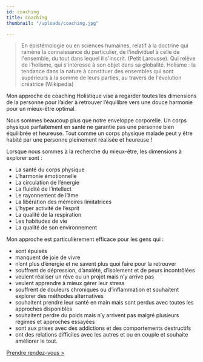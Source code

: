 ```yaml
---
id: coaching
title: Coaching
thumbnail: "/uploads/coaching.jpg"

---
```

> En épistémologie ou en sciences humaines, relatif à la doctrine qui ramène la connaissance du particulier, de l'individuel à celle de l'ensemble, du tout dans lequel il s'inscrit. (Petit Larousse).
> Qui relève de l’holisme, qui s'intéresse à son objet dans sa globalité.
> Holisme : la tendance dans la nature à constituer des ensembles qui sont supérieurs à la somme de leurs parties, au travers de l'évolution créatrice (Wikipedia)

Mon approche de coaching Holistique vise à regarder toutes les dimensions de la personne pour l’aider à retrouver l’équilibre vers une douce harmonie pour un mieux-être optimal.

Nous sommes beaucoup plus que notre enveloppe corporelle. Un corps physique parfaitement en santé ne garantie pas une personne bien équilibrée et heureuse. Tout comme un corps physique malade peut y être habité par une personne pleinement réalisée et heureuse !

Lorsque nous sommes à la recherche du mieux-être, les dimensions à explorer sont :

- La santé du corps physique
- L’harmonie émotionnelle
- La circulation de l’énergie
- La fluidité de l’intellect
- Le rayonnement de l’âme
- La libération des mémoires limitatrices
- L’hyper activité de l’esprit
- La qualité de la respiration
- Les habitudes de vie
- La qualité de son environnement

Mon approche est particulièrement efficace pour les gens qui :

- sont épuisés
- manquent de joie de vivre
- n’ont plus d’énergie et ne savent plus quoi faire pour la retrouver
- souffrent de dépression, d’anxiété, d’isolement et de peurs incontrôlées
- veulent réaliser un rêve ou un projet mais n’y arrive pas
- veulent apprendre à mieux gérer leur stress
- souffrent de douleurs chroniques ou d’inflammation et souhaitent explorer des méthodes alternatives
- souhaitent prendre leur santé en main mais sont perdus avec toutes les approches disponibles
- souhaitent perdre du poids mais n’y arrivent pas malgré plusieurs régimes et approches essayées
- sont aux prises avec des addictions et des comportements destructifs
- ont des relations difficiles avec les autres et ou en couple et souhaite améliorer le tout.

[Prendre rendez-vous >](https://www.gorendezvous.com/homepage/111690)